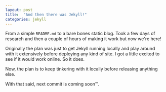 ```yaml
---
layout: post
title:  "And then there was Jekyll!"
categories: jekyll
---
```

From a simple `README.md` to a bare bones static blog. Took a few days of research and then a couple of hours of making it work but now we're here!

Originally the plan was just to get Jekyll running locally and play around with it extensively before deploying any kind of site. I got a little excited to see if it would work online. So it does.

Now, the plan is to keep tinkering with it locally before releasing anything else.

With that said, next commit is coming soon™.
